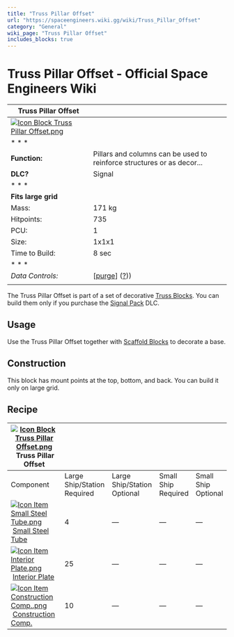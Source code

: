 ```yaml
---
title: "Truss Pillar Offset"
url: "https://spaceengineers.wiki.gg/wiki/Truss_Pillar_Offset"
category: "General"
wiki_page: "Truss Pillar Offset"
includes_blocks: true
---
```


# Truss Pillar Offset - Official Space Engineers Wiki

| Truss Pillar Offset |     |
| --- | --- |
| [![Icon Block Truss Pillar Offset.png](https://spaceengineers.wiki.gg/images/5/5e/Icon_Block_Truss_Pillar_Offset.png?c6332a)](https://spaceengineers.wiki.gg/wiki/File:Icon_Block_Truss_Pillar_Offset.png) |     |
| * * * |     |
| **Function:** | Pillars and columns can be used to reinforce structures or as decor... |
| **DLC?** | Signal |
| * * * |     |
| **Fits large grid** |     |
| Mass: | 171 kg |
| Hitpoints: | 735 |
| PCU: | 1   |
| Size: | 1x1x1 |
| Time to Build: | 8 sec |
| * * * |     |
| _Data Controls:_ | \[[purge](https://spaceengineers.wiki.gg/wiki/Truss_Pillar_Offset?action=purge)\] ([?](https://spaceengineers.wiki.gg/wiki/Template:Info_Block))) |
|     |     |

The Truss Pillar Offset is part of a set of decorative [Truss Blocks](https://spaceengineers.wiki.gg/wiki/Truss_Blocks "Truss Blocks"). You can build them only if you purchase the [Signal Pack](https://spaceengineers.wiki.gg/wiki/Signal_Pack "Signal Pack") DLC.

## Usage

Use the Truss Pillar Offset together with [Scaffold Blocks](https://spaceengineers.wiki.gg/wiki/Scaffold_Block "Scaffold Block") to decorate a base.

## Construction

This block has mount points at the top, bottom, and back. You can build it only on large grid.

## Recipe

| [![Icon Block Truss Pillar Offset.png](https://spaceengineers.wiki.gg/images/thumb/5/5e/Icon_Block_Truss_Pillar_Offset.png/21px-Icon_Block_Truss_Pillar_Offset.png?c6332a)](https://spaceengineers.wiki.gg/wiki/Truss_Pillar_Offset "Truss Pillar Offset") Truss Pillar Offset |     |     |     |     |
| --- | --- | --- | --- | --- |
| Component | Large Ship/Station  <br>Required | Large Ship/Station  <br>Optional | Small Ship  <br>Required | Small Ship  <br>Optional |
| [![Icon Item Small Steel Tube.png](https://spaceengineers.wiki.gg/images/thumb/f/f7/Icon_Item_Small_Steel_Tube.png/21px-Icon_Item_Small_Steel_Tube.png?4fe418)](https://spaceengineers.wiki.gg/wiki/Small_Steel_Tube "Small Steel Tube") [Small Steel Tube](https://spaceengineers.wiki.gg/wiki/Small_Steel_Tube "Small Steel Tube") | 4   | —   | —   | —   |
| [![Icon Item Interior Plate.png](https://spaceengineers.wiki.gg/images/thumb/7/77/Icon_Item_Interior_Plate.png/21px-Icon_Item_Interior_Plate.png?d80f8e)](https://spaceengineers.wiki.gg/wiki/Interior_Plate "Interior Plate") [Interior Plate](https://spaceengineers.wiki.gg/wiki/Interior_Plate "Interior Plate") | 25  | —   | —   | —   |
| [![Icon Item Construction Comp..png](https://spaceengineers.wiki.gg/images/thumb/4/45/Icon_Item_Construction_Comp..png/21px-Icon_Item_Construction_Comp..png?cdc26f)](https://spaceengineers.wiki.gg/wiki/Construction_Comp. "Construction Comp.") [Construction Comp.](https://spaceengineers.wiki.gg/wiki/Construction_Comp. "Construction Comp.") | 10  | —   | —   | —   |